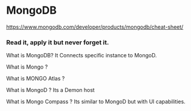 # MongoDB

https://www.mongodb.com/developer/products/mongodb/cheat-sheet/ 

### Read it, apply it but never forget it.
What is MongoDB? It Connects specific instance to MongoD.

What is Mongo ?

What is MONGO Atlas ?

What is MongoD ? Its a Demon host

What is Mongo Compass ? Its similar to MongoD but with UI capabilities.

